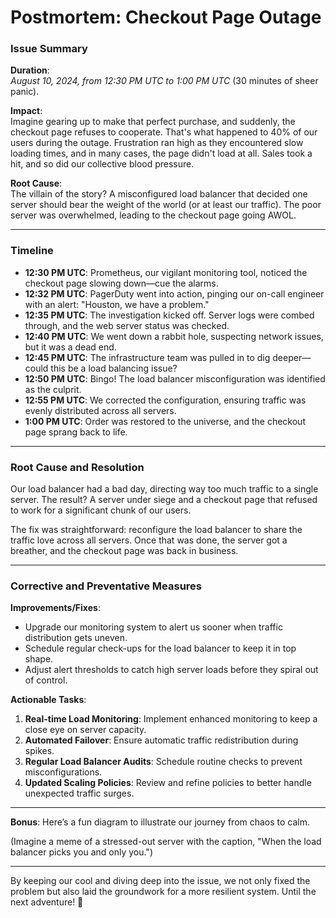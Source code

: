 # Postmortem: Checkout Page Outage

### Issue Summary
**Duration**:  
*August 10, 2024, from 12:30 PM UTC to 1:00 PM UTC* (30 minutes of sheer panic).

**Impact**:  
Imagine gearing up to make that perfect purchase, and suddenly, the checkout page refuses to cooperate. That's what happened to 40% of our users during the outage. Frustration ran high as they encountered slow loading times, and in many cases, the page didn't load at all. Sales took a hit, and so did our collective blood pressure.

**Root Cause**:  
The villain of the story? A misconfigured load balancer that decided one server should bear the weight of the world (or at least our traffic). The poor server was overwhelmed, leading to the checkout page going AWOL.

---

### Timeline
- **12:30 PM UTC**: Prometheus, our vigilant monitoring tool, noticed the checkout page slowing down—cue the alarms.
- **12:32 PM UTC**: PagerDuty went into action, pinging our on-call engineer with an alert: "Houston, we have a problem."
- **12:35 PM UTC**: The investigation kicked off. Server logs were combed through, and the web server status was checked. 
- **12:40 PM UTC**: We went down a rabbit hole, suspecting network issues, but it was a dead end.
- **12:45 PM UTC**: The infrastructure team was pulled in to dig deeper—could this be a load balancing issue?
- **12:50 PM UTC**: Bingo! The load balancer misconfiguration was identified as the culprit.
- **12:55 PM UTC**: We corrected the configuration, ensuring traffic was evenly distributed across all servers.
- **1:00 PM UTC**: Order was restored to the universe, and the checkout page sprang back to life.

---

### Root Cause and Resolution
Our load balancer had a bad day, directing way too much traffic to a single server. The result? A server under siege and a checkout page that refused to work for a significant chunk of our users.

The fix was straightforward: reconfigure the load balancer to share the traffic love across all servers. Once that was done, the server got a breather, and the checkout page was back in business.

---

### Corrective and Preventative Measures
**Improvements/Fixes**:
- Upgrade our monitoring system to alert us sooner when traffic distribution gets uneven.
- Schedule regular check-ups for the load balancer to keep it in top shape.
- Adjust alert thresholds to catch high server loads before they spiral out of control.

**Actionable Tasks**:
1. **Real-time Load Monitoring**: Implement enhanced monitoring to keep a close eye on server capacity.
2. **Automated Failover**: Ensure automatic traffic redistribution during spikes.
3. **Regular Load Balancer Audits**: Schedule routine checks to prevent misconfigurations.
4. **Updated Scaling Policies**: Review and refine policies to better handle unexpected traffic surges.

---

**Bonus**: Here’s a fun diagram to illustrate our journey from chaos to calm. 

(Imagine a meme of a stressed-out server with the caption, "When the load balancer picks you and only you.")

---

By keeping our cool and diving deep into the issue, we not only fixed the problem but also laid the groundwork for a more resilient system. Until the next adventure! 🚀
